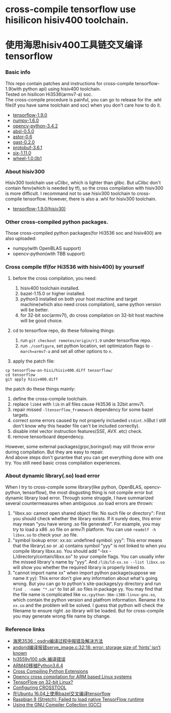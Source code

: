 # cross-compile tensorflow use hisilicon hisiv400 toolchain. 
# 使用海思hisiv400工具链交叉编译tensorflow

### Basic info
This repo contain patches and instructions for cross-compile tensorflow-1.9(with python api) using hisiv400 toolchain.  
Tested on hisilicon Hi3536(armv7-a) soc.  
The cross-compile procedure is painful, you can go to release for the .whl file(if you have same toolchain and soc) when you don't care how to do it.  
* [tensorflow-1.9.0](https://github.com/zhewang95/tensorflow-on-hisilicon/releases/download/v1.0.0/tensorflow-1.9.0-cp36-cp36m-linux_armv7l.whl)
* [numpy-1.6.0](https://github.com/zhewang95/tensorflow-on-hisilicon/releases/download/v1.0.0/numpy-1.16.0.dev0+511787d-cp36-cp36m-linux_armv7l.whl)
* [opencv-python-3.4.2](https://github.com/zhewang95/tensorflow-on-hisilicon/releases/download/v1.0.0/opencv_python-3.4.2+5b36c37-cp36-cp36m-linux_armv7l.whl)
* [absl-0.5.0](https://github.com/zhewang95/tensorflow-on-hisilicon/releases/download/v1.0.0/absl_py-0.5.0-py3-none-linux_armv7l.whl)
* [astor-0.6](https://github.com/zhewang95/tensorflow-on-hisilicon/releases/download/v1.0.0/astor-0.6-py2.py3-none-linux_armv7l.whl)
* [gast-0.2.0](https://github.com/zhewang95/tensorflow-on-hisilicon/releases/download/v1.0.0/gast-0.2.0-py3-none-linux_armv7l.whl)
* [protobuf-3.6.1](https://github.com/zhewang95/tensorflow-on-hisilicon/releases/download/v1.0.0/protobuf-3.6.1-py2.py3-none-linux_armv7l.whl)
* [six-1.11.0](https://github.com/zhewang95/tensorflow-on-hisilicon/releases/download/v1.0.0/six-1.11.0-py2.py3-none-linux_armv7l.whl)
* [wheel-1.0.0b1](https://github.com/zhewang95/tensorflow-on-hisilicon/releases/download/v1.0.0/wheel-1.0.0b1-py2.py3-none-linux_armv7l.whl)

### About hisiv300
Hisiv300 toolchain use uClibc, which is lighter than glibc. But uClibc don't contain fenv(which is needed by tf), so the cross compilation 
with hisiv300 is more difficult. I recommand not to use hisiv300 toolchain to cross-compile tensorflow. However, there is also a .whl for hisiv300 toolchain.

* [tensorflow-1.9.0(hisiv30)](https://github.com/zhewang95/tensorflow-on-hisilicon/releases/download/v0.9.0/tensorflow-1.9.0-cp35-none-linux_armv7l.whl)

### Other cross-compiled python packages.
Those cross-compiled python packages(for Hi3536 soc and hisiv400) are also uploaded:
* numpy(with OpenBLAS support)
* opencv-python(with TBB support)

### Cross compile tf(for Hi3536 with hisiv400) by yourself
1. before the cross compilation, you need:
    1. hisiv400 toolchain installed.
    2. bazel-1.15.0 or higher installed.
    3. python3 installed on both your host machine and target machine(which also need cross compilation), same python version will be better.
    4. for 32-bit soc(armv7l), do cross compilation on 32-bit host machine will be good choice.

2. cd to tensorflow repo, do these following things:
    1. run `git checkout remotes/origin/r1.9` under tensorflow repo.
    2. run `./configure`, set python location, set optimization flags to `-march=armv7-a` and set all other options to `n`.

3. apply the patch file:
```
cp tensorflow-on-hisi/hisiv400.diff tensorflow/
cd tensorflow
git apply hisiv400.diff
```
the patch do these things mainly:
1. define the cross-compile toolchain.
2. replace `lib64` with `lib` in all files cause Hi3536 is 32bit armv7l.
3. repair missed `-ltensorflow_framework` dependency for some bazel targets.
4. correct some errors caused by not properly inclueded `stdint.h`(But I still don't know why this header file can't be included correctly).
5. disable intel vector instruction features(SSE, AVX .etc) check.
6. remove tensorboard dependency.

However, some external packages(grpc,boringssl) may still throw error during compilation. But they are easy to repair.  
And above steps don't gurantee that you can get everything done with one try. You still need basic cross compilation experiences.

### About dynamic library(.so) load error
When I try to cross-compile some library(like python, OpenBLAS, opencv-python, tensorflow), the most disgusting thing is not compile error but dynamic library load error. 
Through some struggle, I have summarized several countermeasures when ambiguous .so load errors are thrown:
1. "libxx.so: cannot open shared object file: No such file or directory": First you should check whether the library exists. If it surely does, this error may mean 
"you have wrong .so file generated". For example, you may try to load a x86 .so file on armv7l platform. You can use `readelf -h libxx.so` to check your .so file.
2. "symbol lookup error: xx.so: undefined symbol: yyy": This error means that the library(.so or .a) contains symbol "yyy" is not linked to when you compile library libxx.so. 
You should add "-lxx -L/directory/contain/libxx.so" to your compile flags. You can usually infer the missed library's name by "yyy". And `/lib/ld-xx.so --list libxx.so` will show 
you whether the required library is properly linked to.
3. "cannot import name xx" when import python package(suppose we name it yy): This error don't give any information about what's going wrong. But you can go to python's
 site-packages/yy directory and run `find . -name "*.so"` to list all .so files in package yy. You may find that the file name is complicated like `xx.cpython-36m-i386-linux-gnu.so`, 
which contain the python version and platfrom information. Rename it to `xx.so` and the problem will be solved. I guess that python will check the filename to ensure 
right .so library will be loaded. But for cross-compile you may generate wrong file name by change. 

### Reference links
* [海思3536：osdrv编译过程中报错及解决方法](https://blog.csdn.net/u010168781/article/details/65637105)
* [andorid编译报错serve_image.c:32:18: error: storage size of ‘hints’ isn’t known](https://blog.csdn.net/mtbiao/article/details/77052659)
* [hi3559v100 sdk 编译错误](https://blog.csdn.net/ternence_hsu/article/details/71194893)
* [ARM40移植Python3.6.4](https://blog.csdn.net/jzzy_hony/article/details/79745136)
* [Cross Compiling Python Extensions](http://whatschrisdoing.com/blog/2009/10/16/cross-compiling-python-extensions/)
* [Opencv cross compilation for ARM based Linux systems](https://docs.opencv.org/2.4/doc/tutorials/introduction/crosscompilation/arm_crosscompile_with_cmake.html)
* [TensorFlow on 32-bit Linux?](https://stackoverflow.com/questions/33634525/tensorflow-on-32-bit-linux)
* [Configuring CROSSTOOL](https://docs.bazel.build/versions/master/tutorial/crosstool.html)
* [在Ubuntu 16.04上使用bazel交叉编译tensorflow](https://www.cnblogs.com/jojodru/p/7744630.html)
* [Raspbian 9 (Stretch): Failed to load native TensorFlow runtime](https://github.com/tensorflow/tensorflow/issues/17790)
* [Using the GNU Compiler Collection (GCC)](https://gcc.gnu.org/onlinedocs/gcc-4.8.0/gcc/)
